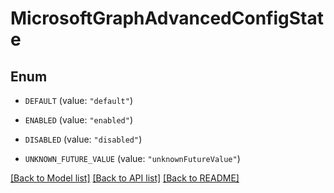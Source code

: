 # MicrosoftGraphAdvancedConfigState

## Enum


* `DEFAULT` (value: `"default"`)

* `ENABLED` (value: `"enabled"`)

* `DISABLED` (value: `"disabled"`)

* `UNKNOWN_FUTURE_VALUE` (value: `"unknownFutureValue"`)


[[Back to Model list]](../README.md#documentation-for-models) [[Back to API list]](../README.md#documentation-for-api-endpoints) [[Back to README]](../README.md)


